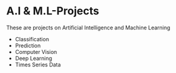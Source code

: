 # A.I & M.L-Projects
These are projects on Artificial Intelligence and Machine Learning
  * Classification
  * Prediction
  * Computer Vision
  * Deep Learning
  * Times Series Data
